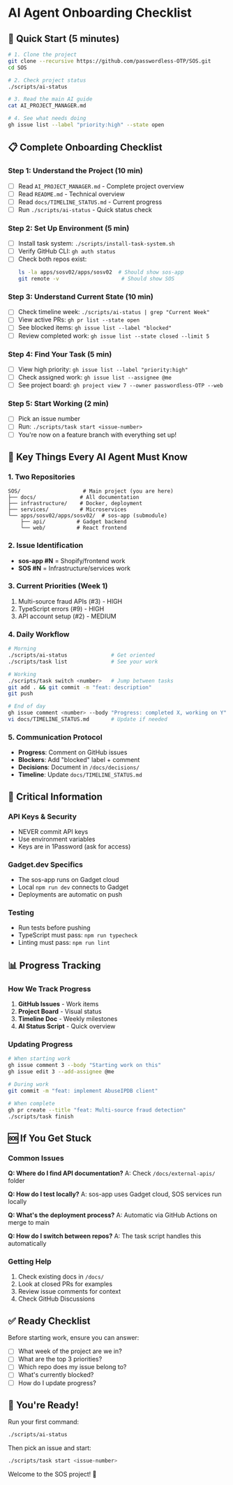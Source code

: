 # AI Agent Onboarding Checklist

## 🚀 Quick Start (5 minutes)

```bash
# 1. Clone the project
git clone --recursive https://github.com/passwordless-OTP/SOS.git
cd SOS

# 2. Check project status
./scripts/ai-status

# 3. Read the main AI guide
cat AI_PROJECT_MANAGER.md

# 4. See what needs doing
gh issue list --label "priority:high" --state open
```

## 📋 Complete Onboarding Checklist

### Step 1: Understand the Project (10 min)
- [ ] Read `AI_PROJECT_MANAGER.md` - Complete project overview
- [ ] Read `README.md` - Technical overview
- [ ] Read `docs/TIMELINE_STATUS.md` - Current progress
- [ ] Run `./scripts/ai-status` - Quick status check

### Step 2: Set Up Environment (5 min)
- [ ] Install task system: `./scripts/install-task-system.sh`
- [ ] Verify GitHub CLI: `gh auth status`
- [ ] Check both repos exist:
  ```bash
  ls -la apps/sosv02/apps/sosv02  # Should show sos-app
  git remote -v                    # Should show SOS
  ```

### Step 3: Understand Current State (10 min)
- [ ] Check timeline week: `./scripts/ai-status | grep "Current Week"`
- [ ] View active PRs: `gh pr list --state open`
- [ ] See blocked items: `gh issue list --label "blocked"`
- [ ] Review completed work: `gh issue list --state closed --limit 5`

### Step 4: Find Your Task (5 min)
- [ ] View high priority: `gh issue list --label "priority:high"`
- [ ] Check assigned work: `gh issue list --assignee @me`
- [ ] See project board: `gh project view 7 --owner passwordless-OTP --web`

### Step 5: Start Working (2 min)
- [ ] Pick an issue number
- [ ] Run: `./scripts/task start <issue-number>`
- [ ] You're now on a feature branch with everything set up!

## 🎯 Key Things Every AI Agent Must Know

### 1. Two Repositories
```
SOS/                    # Main project (you are here)
├── docs/              # All documentation
├── infrastructure/    # Docker, deployment
├── services/          # Microservices
└── apps/sosv02/apps/sosv02/  # sos-app (submodule)
    ├── api/          # Gadget backend
    └── web/          # React frontend
```

### 2. Issue Identification
- **sos-app #N** = Shopify/frontend work
- **SOS #N** = Infrastructure/services work

### 3. Current Priorities (Week 1)
1. Multi-source fraud APIs (#3) - HIGH
2. TypeScript errors (#9) - HIGH  
3. API account setup (#2) - MEDIUM

### 4. Daily Workflow
```bash
# Morning
./scripts/ai-status              # Get oriented
./scripts/task list              # See your work

# Working
./scripts/task switch <number>   # Jump between tasks
git add . && git commit -m "feat: description"
git push

# End of day
gh issue comment <number> --body "Progress: completed X, working on Y"
vi docs/TIMELINE_STATUS.md       # Update if needed
```

### 5. Communication Protocol
- **Progress**: Comment on GitHub issues
- **Blockers**: Add "blocked" label + comment
- **Decisions**: Document in `/docs/decisions/`
- **Timeline**: Update `docs/TIMELINE_STATUS.md`

## 🚨 Critical Information

### API Keys & Security
- NEVER commit API keys
- Use environment variables
- Keys are in 1Password (ask for access)

### Gadget.dev Specifics
- The sos-app runs on Gadget cloud
- Local `npm run dev` connects to Gadget
- Deployments are automatic on push

### Testing
- Run tests before pushing
- TypeScript must pass: `npm run typecheck`
- Linting must pass: `npm run lint`

## 📊 Progress Tracking

### How We Track Progress
1. **GitHub Issues** - Work items
2. **Project Board** - Visual status
3. **Timeline Doc** - Weekly milestones
4. **AI Status Script** - Quick overview

### Updating Progress
```bash
# When starting work
gh issue comment 3 --body "Starting work on this"
gh issue edit 3 --add-assignee @me

# During work
git commit -m "feat: implement AbuseIPDB client"

# When complete
gh pr create --title "feat: Multi-source fraud detection"
./scripts/task finish
```

## 🆘 If You Get Stuck

### Common Issues

**Q: Where do I find API documentation?**
A: Check `/docs/external-apis/` folder

**Q: How do I test locally?**
A: sos-app uses Gadget cloud, SOS services run locally

**Q: What's the deployment process?**
A: Automatic via GitHub Actions on merge to main

**Q: How do I switch between repos?**
A: The task script handles this automatically

### Getting Help
1. Check existing docs in `/docs/`
2. Look at closed PRs for examples
3. Review issue comments for context
4. Check GitHub Discussions

## ✅ Ready Checklist

Before starting work, ensure you can answer:
- [ ] What week of the project are we in? 
- [ ] What are the top 3 priorities?
- [ ] Which repo does my issue belong to?
- [ ] What's currently blocked?
- [ ] How do I update progress?

## 🎉 You're Ready!

Run your first command:
```bash
./scripts/ai-status
```

Then pick an issue and start:
```bash
./scripts/task start <issue-number>
```

Welcome to the SOS project! 🚀